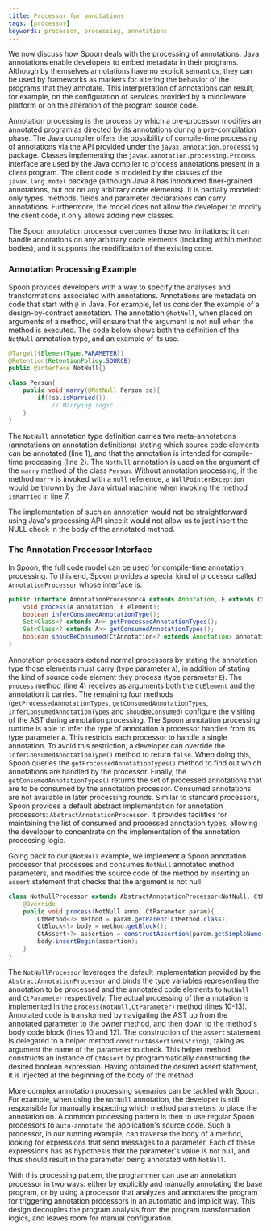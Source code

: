 ```yaml
---
title: Processor for annotations
tags: [processor]
keywords: processor, processing, annotations
---
```


We now discuss how Spoon deals with the processing of annotations. 
Java annotations enable developers to embed metadata in their programs. 
Although by themselves annotations have no explicit semantics, they can 
be used by frameworks as markers for altering the behavior of the programs 
that they annotate. This interpretation of annotations can result, for 
example, on the configuration of services provided by a middleware 
platform or on the alteration of the program source code. 

Annotation processing is the process by which a pre-processor modifies an 
annotated program as directed by its annotations during a pre-compilation phase.
The Java compiler offers the possibility of compile-time processing of annotations 
via the API provided under the `javax.annotation.processing` package. Classes 
implementing the `javax.annotation.processing.Process` interface are used by the 
Java compiler to process annotations present in a client program. 
The client code is modeled by the classes of the `javax.lang.model` package 
(although Java 8 has introduced finer-grained annotations, but not on any 
arbitrary code elements). It is partially modeled: only types, methods, fields and 
parameter declarations can carry annotations. Furthermore, the model does not allow 
the developer to modify the client code, it only allows adding new classes.

The Spoon annotation processor overcomes those two limitations: it can handle 
annotations on any arbitrary code elements (including within method bodies), and it 
supports the modification of the existing code.


### Annotation Processing Example

Spoon provides developers with a way to specify the analyses and transformations 
associated with annotations. Annotations are metadata on code that start with `@` in Java.
For example, let us consider the example of a design-by-contract  annotation. 
The annotation `@NotNull`, when placed on arguments of a method, will ensure that the argument 
is not null when the method is executed. The code below shows both the definition of the 
`NotNull` annotation type, and an example of its use.

```java
@Target({ElementType.PARAMETER})
@Retention(RetentionPolicy.SOURCE)
public @interface NotNull{}

class Person{
	public void marry(@NotNull Person so){
		if(!so.isMarried())
			// Marrying logic...
	}
}
```

The `NotNull` annotation type definition carries two meta-annotations (annotations on annotation 
definitions) stating which source code elements can be annotated (line 1), and that the annotation 
is intended for compile-time processing (line 2). The `NotNull` annotation is used on the argument 
of the `marry` method of the class `Person`. Without annotation processing, if the method `marry` 
is invoked with a `null` reference, a `NullPointerException` would be thrown by the Java virtual 
machine when invoking the method `isMarried` in line 7.

The implementation of such an annotation would not be straightforward using Java's processing API 
since it would not allow us to just insert the NULL check in the body of the annotated method. 


### The Annotation Processor Interface

In Spoon, the full code model can be used  for compile-time annotation processing. To this end, 
Spoon provides a special kind of processor called `AnnotationProcessor` whose interface is:

```java
public interface AnnotationProcessor<A extends Annotation, E extends CtElement> extends Processor<E> {
	void process(A annotation, E element);
	boolean inferConsumedAnnotationType();
	Set<Class<? extends A>> getProcessedAnnotationTypes();
	Set<Class<? extends A>> getConsumedAnnotationTypes();
	boolean shoudBeConsumed(CtAnnotation<? extends Annotation> annotation);
}
```

Annotation processors extend normal processors by stating the annotation type those elements must 
carry (type parameter `A`), in addition of stating the kind of source code element they process 
(type parameter `E`). The `process` method (line 4) receives as arguments both the `CtElement` and the 
annotation it carries. The remaining four methods (`getProcessedAnnotationTypes`, `getConsumedAnnotationTypes`, 
`inferConsumedAnnotationTypes` and `shoudBeConsumed`) configure the visiting of the AST during annotation 
processing. The Spoon annotation processing runtime is able to infer the type of annotation a processor 
handles from its type parameter `A`. This restricts each processor to handle a single annotation. To avoid this 
restriction, a developer can override the `inferConsumedAnnotationType()` method to return `false`. When doing 
this, Spoon queries the `getProcessedAnnotationTypes()` method to find out which annotations are handled by the 
processor. Finally, the `getConsumedAnnotationTypes()` returns the set of processed annotations that are to be 
consumed by the annotation processor. Consumed annotations are not available in later processing rounds. 
Similar to standard processors, Spoon provides a default abstract implementation for annotation processors: 
`AbstractAnnotationProcessor`. It provides facilities for maintaining the list of consumed and processed annotation 
types, allowing the developer to concentrate on the implementation of the annotation processing logic. 

Going back to our `@NotNull` example, we implement a Spoon annotation processor that processes and consumes 
`NotNull` annotated method parameters, and modifies the source code of the method by inserting an `assert` statement 
that checks that the argument is not null. 

```java
class NotNullProcessor extends AbstractAnnotationProcessor<NotNull, CtParameter> {
	@Override
	public void process(NotNull anno, CtParameter param){
		CtMethod<?> method = param.getParent(CtMethod.class);
		CtBlock<?> body = method.getBlock();
		CtAssert<?> assertion = constructAssertion(param.getSimpleName());
		body.insertBegin(assertion);
	}
}
```

The `NotNullProcessor` leverages the default implementation provided by the `AbstractAnnotationProcessor` and binds the 
type variables representing the annotation to be processed and the annotated code elements to `NotNull` and `CtParameter` 
respectively. The actual processing of the annotation is implemented in the `process(NotNull,CtParameter)` method 
(lines 10-13). Annotated code is transformed by navigating the AST up from the annotated parameter to the owner method, 
and then down to the method's body code block (lines 10 and 12). The construction of the `assert` statement is delegated 
to a helper method `constructAssertion(String)`, taking as argument the name of the parameter to check. This helper method 
constructs an instance of `CtAssert` by programmatically constructing the desired boolean expression. Having obtained 
the desired assert statement, it is injected at the beginning of the body of the method. 

More complex annotation processing scenarios can be tackled with Spoon. For example, when using the `NotNull` annotation, 
the developer is still responsible for manually inspecting which method parameters to place the annotation on. 
A common processing pattern is then to use regular Spoon processors to `auto-annotate` the application's source code. 
Such a processor, in our running example, can traverse the body of a method, looking for expressions that send messages 
to a parameter. Each of these expressions  has as hypothesis that the parameter's value is not null, and thus should result 
in the parameter being annotated with `NotNull`.

With this processing pattern, the programmer can use an annotation processor in two ways: either by explicitly and manually 
annotating the base program, or by using a processor that analyzes and annotates the program for triggering annotation processors 
in an automatic and implicit way. This design decouples the program analysis from the program transformation logics, and leaves 
room for manual configuration.
